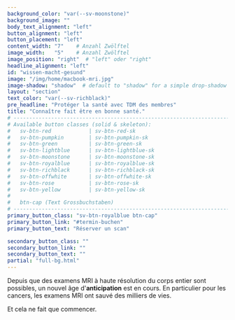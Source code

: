 ```yaml
---
background_color: "var(--sv-moonstone)"
background_image: ""
body_text_alignment: "left"
button_alignment: "left"
button_placement: "left"
content_width: "7"    # Anzahl Zwölftel
image_width:   "5"    # Anzahl Zwölftel
image_position: "right"  # "left" oder "right"
headline_alignment: "left"
id: "wissen-macht-gesund"
image: "/img/home/macbook-mri.jpg"
image-shadow: "shadow"  # default to "shadow" for a simple drop-shadow effect
layout: "section"
text_color: "var(--sv-richblack)"
pre_headline: "Protéger la santé avec TDM des membres" 
title: "Connaître fait être en bonne santé."
# ------------------------------------------------------------------------------
# Available button classes (solid & skeleton):
#   sv-btn-red            | sv-btn-red-sk
#   sv-btn-pumpkin        | sv-btn-pumpkin-sk
#   sv-btn-green          | sv-btn-green-sk
#   sv-btn-lightblue      | sv-btn-lightblue-sk
#   sv-btn-moonstone      | sv-btn-moonstone-sk
#   sv-btn-royalblue      | sv-btn-royalblue-sk
#   sv-btn-richblack      | sv-btn-richblack-sk
#   sv-btn-offwhite       | sv-btn-offwhite-sk
#   sv-btn-rose           | sv-btn-rose-sk
#   sv-btn-yellow         | sv-btn-yellow-sk
#
#   btn-cap (Text Grossbuchstaben)
# ------------------------------------------------------------------------------
primary_button_class: "sv-btn-royalblue btn-cap"
primary_button_link: "#termin-buchen"
primary_button_text: "Réserver un scan"

secondary_button_class: ""
secondary_button_link: ""
secondary_button_text: ""
partial: "full-bg.html"
---
```


Depuis que des examens MRI à haute résolution du corps entier sont possibles, un nouvel âge d'**anticipation** est en cours. En particulier pour les cancers, les examens MRI ont sauvé des milliers de vies.

Et cela ne fait que commencer.